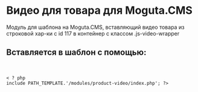 # Видео для товара для Moguta.CMS

Модуль для шаблона на Moguta.CMS, вставляющий видео товара 
из строковой хар-ки с id 117 в контейнер с классом .js-video-wrapper

## Вставляется в шаблон с помощью:
<br>
<code>
< ? php
include PATH_TEMPLATE.'/modules/product-video/index.php'; ?>
</code>
